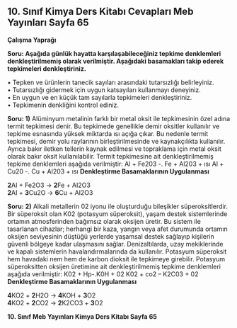 ## 10. Sınıf Kimya Ders Kitabı Cevapları Meb Yayınları Sayfa 65

**Çalışma Yaprağı**

**Soru: Aşağıda günlük hayatta karşılaşabileceğiniz tepkime denklemleri denkleştirilmemiş olarak verilmiştir. Aşağıdaki basamakları takip ederek tepkimeleri denkleştiriniz.**

• Tepken ve ürünlerin tanecik sayıları arasındaki tutarsızlığı belirleyiniz.  
 • Tutarsızlığı gidermek için uygun katsayıları kullanmayı deneyiniz.  
 • En uygun ve en küçük tam sayılarla tepkimeleri denkleştiriniz.  
 • Tepkimenin denkliğini kontrol ediniz.

**Soru: 1)** Alüminyum metalinin farklı bir metal oksit ile tepkimesinin özel adına termit tepkimesi denir. Bu tepkimede genellikle demir oksitler kullanılır ve tepkime esnasında yüksek miktarda ısı açığa çıkar. Bu nedenle termit tepkimesi, demir yolu raylarının birleştirilmesinde ve kaynakçılıkta kullanılır. Ayrıca bakır iletken tellerin kaynak edilmesi ve topraklama için metal oksit olarak bakır oksit kullanılabilir. Termit tepkimesine ait denkleştirilmemiş tepkime denklemleri aşağıda verilmiştir: Al + Fe203 -. Fe + Al203 + ısı Al + Cu20 -. Cu + Al203 + ısı **Denkleştirme Basamaklarının Uygulanması**

**2**AI + Fe2O3 → **2**Fe + AI2O3  
 **2**AI + **3**Cu2O → **6**Cu + AI2O3

**Soru: 2)** Alkali metallerin 02 iyonu ile oluşturduğu bileşikler süperoksitlerdir. Bir süperoksit olan K02 (potasyum süperoksit), yaşam destek sistemlerinde ortamın atmosferinden bağımsız olarak oksijen üretir. Bu sistem ile tasarlanan cihazlar; herhangi bir kaza, yangın veya afet durumunda ortamın oksijen seviyesinin düştüğü yerlerde yaşamsal destek sağlayıp kişilerin güvenli bölgeye kadar ulaşmasını sağlar. Denizaltılarda, uzay mekiklerinde ve kapalı sistemlerin havalandırmalarında da kullanılır. Potasyum süperoksit hem havadaki nem hem de karbon dioksit ile tepkimeye girebilir. Potasyum süperoksitten oksijen üretimine ait denkleştirilmemiş tepkime denklemleri aşağıda verilmiştir: K02 + Hp-.K0H + 02 K02 + co2 – K2C03 + 02  
 **Denkleştirme Basamaklarının Uygulanması**

**4**KO2 + **2**H2O → **4**KOH + **3**O2  
 **4**KO2 + **2**CO2 → **2**K2CO3 + **3**O2

**10. Sınıf Meb Yayınları Kimya Ders Kitabı Sayfa 65**